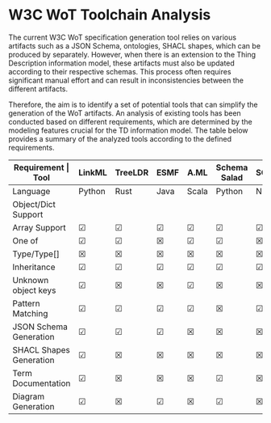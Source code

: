 # W3C WoT Toolchain Analysis

The current W3C WoT specification generation tool relies on various artifacts such as a JSON Schema, ontologies, SHACL shapes, which can be produced by separately. However, when there is an extension to the Thing Description information model, these artifacts must also be updated according to their respective schemas. This process often requires significant manual effort and can result in inconsistencies between the different artifacts. 

Therefore, the aim is to identify a set of potential tools that can simplify the generation of the WoT artifacts. An analysis of existing tools has been conducted based on different requirements, which are determined by the modeling features crucial for the TD information model.
The table below provides a summary of the analyzed tools according to the defined requirements.


| Requirement  \| Tool    | LinkML   | TreeLDR  | ESMF     | A.ML     | Schema Salad | SOML     | WIDOCO   |
|-------------------------|----------|----------|----------|----------|--------------|----------|----------|
| Language                | Python   | Rust     | Java     | Scala    | Python       | NG       | Java     |
| Object/Dict Support     | | |  |  |  |  |  |
| Array Support           | &#x2611; | &#x2611; | &#x2611; | &#x2611; | &#x2611;     | &#x2611; | &#x2612; |
| One of                  | &#x2611; | &#x2611; | &#x2612; | &#x2611; | &#x2611;     | &#x2612; | &#x2612; |
| Type/Type[]             | &#x2612; | &#x2612; | &#x2612; | &#x2612; | &#x2612;     | &#x2612; | &#x2612; |
| Inheritance             | &#x2611; | &#x2611; | &#x2611; | &#x2611; | &#x2611;     | &#x2611; | &#x2612; |
| Unknown object keys     | &#x2611; | &#x2612; | &#x2612; | &#x2611; | &#x2612;     | &#x2612; | &#x2612; |
| Pattern Matching        | &#x2611; | &#x2611; | &#x2611; | &#x2611; | &#x2612;     | &#x2611; | &#x2612; |
| JSON Schema Generation  | &#x2611; | &#x2611; | &#x2611; | &#x2612; | &#x2612;     | &#x2612; | &#x2612; |
| SHACL Shapes Generation | &#x2611; | &#x2612; | &#x2612; | &#x2612; | &#x2612;     | &#x2612; | &#x2612; |
| Term Documentation      | &#x2611; | &#x2612; | &#x2612; | &#x2612; | &#x2611;     | &#x2612; | &#x2611; |
| Diagram Generation      | &#x2611; | &#x2612; | &#x2611; | &#x2612; | &#x2611;     | &#x2612; | &#x2611; |
